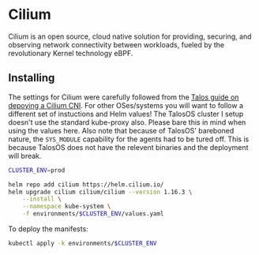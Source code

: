 # Cilium

Cilium is an open source, cloud native solution for providing, securing, and observing network connectivity between workloads, fueled by the revolutionary Kernel technology eBPF.

## Installing

The settings for Cilium were carefully followed from the [Talos guide on depoying a Cilium CNI](https://www.talos.dev/v1.8/kubernetes-guides/network/deploying-cilium).
For other OSes/systems you will want to follow a different set of instuctions and Helm values!
The TalosOS cluster I setup doesn't use the standard kube-proxy also. Please bare this in mind when using the values here.
Also note that because of TalosOS' bareboned nature, the `SYS_MODULE` capability for the agents had to be tured off. This is because TalosOS does not have the relevent binaries and the deployment will break.

```bash
CLUSTER_ENV=prod

helm repo add cilium https://helm.cilium.io/
helm upgrade cilium cilium/cilium --version 1.16.3 \
    --install \
    --namespace kube-system \
    -f environments/$CLUSTER_ENV/values.yaml    
```

To deploy the manifests:

```bash
kubectl apply -k environments/$CLUSTER_ENV
```


